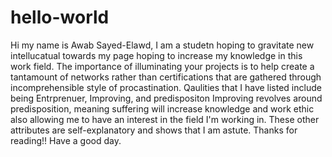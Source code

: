 # hello-world
Hi my name is Awab Sayed-Elawd, I am a studetn hoping to gravitate new intellucatual towards my page hoping to increase my knowledge in this work field. The importance of illuminating your projects is to help create a tantamount of networks rather than certifications that are gathered through incomprehensible style of procastination.
Qaulities that I have listed include being Entrprenuer, Improving, and predispositon
Improving revolves around predisposition, meaning suffering will increase knowledge and work ethic also allowing me to have an interest in the field I'm working in. These other attributes are self-explanatory and shows that I am astute.
Thanks for reading!! Have a good day.
